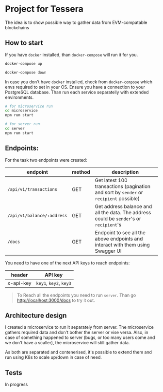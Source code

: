 # Project for Tessera

The idea is to show possible way to gather data from EVM-compatable blockchains

## How to start

If you have `docker` installed, than `docker-compose` will run it for you.

```sh
docker-compose up

docker-compose down
```

In case you don't have `docker` installed, check from `docker-compose` which envs required to set in your OS.
Ensure you have a connection to your PostgreSQL database.
Than run each service separatelly with extended environments.

```sh
# for microservice run
cd microservice
npm run start

# for server run
cd server
npm run start
```

## Endpoints:

For the task two endpoints were created:

| endpoint                   | method | description                                                                            |
| -------------------------- | ------ | -------------------------------------------------------------------------------------- |
| `/api/v1/transactions`     | GET    | Get latest 100 transactions (pagination and sort by `sender` or `recipient` possible)  |
| `/api/v1/balance/:address` | GET    | Get address balance and all the data. The address could be `sender`'s or `recipient`'s |
| `/docs`                    | GET    | Endpoint to see all the above endpoints and interact with them using Swagger UI        |

You need to have one of the next API keys to reach endpoints:

| header    | API key                |
| --------- | ---------------------- |
| x-api-key | `key1`, `key2`, `key3` |

> To Reach all the endpoints you need to run `server`. Than go [http://localhost:3000/docs](http://localhost:3000/docs) to try it out.

## Architecture design

I created a microservice to run it separately from server. The microservice gathers required data and don't bother the server or vise versa. Also, in case of something happened to server (bugs, or too many users come and we don't have a scaller), the microservice will still gather data.

As both are separated and contenerised, it's possible to extend them and run using K8s to scale up/down in case of need.

## Tests

In progress
